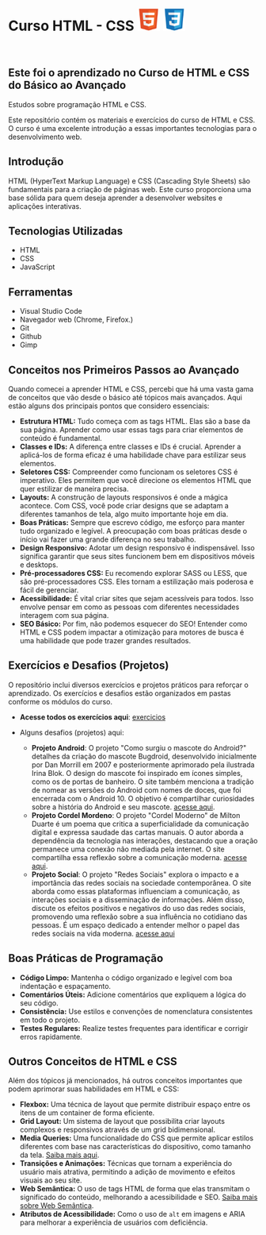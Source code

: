 <h1> Curso HTML - CSS  <img height="45" src="https://raw.githubusercontent.com/devicons/devicon/master/icons/html5/html5-original.svg"/> <img height="45" src="https://raw.githubusercontent.com/devicons/devicon/master/icons/css3/css3-original.svg"/> </h1>
<br>
<h2> Este foi o aprendizado no Curso de HTML e CSS do Básico ao Avançado </h2>
<p> Estudos sobre programação HTML e CSS. </p>

Este repositório contém os materiais e exercícios do curso de HTML e CSS. O curso é uma excelente introdução a essas importantes tecnologias para o desenvolvimento web.

## Introdução

HTML (HyperText Markup Language) e CSS (Cascading Style Sheets) são fundamentais para a criação de páginas web. Este curso proporciona uma base sólida para quem deseja aprender a desenvolver websites e aplicações interativas.

## Tecnologias Utilizadas

* HTML
* CSS
* JavaScript

## Ferramentas

* Visual Studio Code
* Navegador web (Chrome, Firefox.)
* Git
* Github
* Gimp

## Conceitos nos Primeiros Passos ao Avançado

Quando comecei a aprender HTML e CSS, percebi que há uma vasta gama de conceitos que vão desde o básico até tópicos mais avançados. Aqui estão alguns dos principais pontos que considero essenciais:

* **Estrutura HTML:** Tudo começa com as tags HTML. Elas são a base da sua página. Aprender como usar essas tags para criar elementos de conteúdo é fundamental.
* **Classes e IDs:** A diferença entre classes e IDs é crucial. Aprender a aplicá-los de forma eficaz é uma habilidade chave para estilizar seus elementos.
* **Seletores CSS:** Compreender como funcionam os seletores CSS é imperativo. Eles permitem que você direcione os elementos HTML que quer estilizar de maneira precisa.
* **Layouts:** A construção de layouts responsivos é onde a mágica acontece. Com CSS, você pode criar designs que se adaptam a diferentes tamanhos de tela, algo muito importante hoje em dia.
* **Boas Práticas:** Sempre que escrevo código, me esforço para manter tudo organizado e legível. A preocupação com boas práticas desde o início vai fazer uma grande diferença no seu trabalho.
* **Design Responsivo:** Adotar um design responsivo é indispensável. Isso significa garantir que seus sites funcionem bem em dispositivos móveis e desktops.
* **Pré-processadores CSS:** Eu recomendo explorar SASS ou LESS, que são pré-processadores CSS. Eles tornam a estilização mais poderosa e fácil de gerenciar.
* **Acessibilidade:** É vital criar sites que sejam acessíveis para todos. Isso envolve pensar em como as pessoas com diferentes necessidades interagem com sua página.
* **SEO Básico:** Por fim, não podemos esquecer do SEO! Entender como HTML e CSS podem impactar a otimização para motores de busca é uma habilidade que pode trazer grandes resultados.

## Exercícios e Desafios (Projetos)

O repositório inclui diversos exercícios e projetos práticos para reforçar o aprendizado. Os exercícios e desafios estão organizados em pastas conforme os módulos do curso.

* **Acesse todos os exercícios aqui**: [exercicios](https://github.com/daniel-pantoja/html-css/tree/main/exerc%C3%ADcios "Link Para os Exercícios")

* Alguns desafios (projetos) aqui:
  - **Projeto Android**: O projeto "Como surgiu o mascote do Android?" detalhes da criação do mascote Bugdroid, desenvolvido inicialmente por Dan Morrill em 2007 e posteriormente aprimorado pela ilustrada Irina Blok. O design do mascote foi inspirado em ícones simples, como os de portas de banheiro. O site também menciona a tradição de nomear as versões do Android com nomes de doces, que foi encerrada com o Android 10. O objetivo é compartilhar curiosidades sobre a história do Android e seu mascote. [acesse aqui](https://daniel-pantoja.github.io/projeto-android/ "Link Projeto Android").
  - **Projeto Cordel Mordeno**: O projeto "Cordel Moderno" de Milton Duarte é um poema que critica a superficialidade da comunicação digital e expressa saudade das cartas manuais. O autor aborda a dependência da tecnologia nas interações, destacando que a oração permanece uma conexão não mediada pela internet. O site compartilha essa reflexão sobre a comunicação moderna. [acesse aqui](https://daniel-pantoja.github.io/html-css/desafios/d012/index.html "Link Projeto Cordel").
  - **Projeto Social**: O projeto "Redes Sociais" explora o impacto e a importância das redes sociais na sociedade contemporânea. O site aborda como essas plataformas influenciam a comunicação, as interações sociais e a disseminação de informações. Além disso, discute os efeitos positivos e negativos do uso das redes sociais, promovendo uma reflexão sobre a sua influência no cotidiano das pessoas. É um espaço dedicado a entender melhor o papel das redes sociais na vida moderna. [acesse aqui](https://daniel-pantoja.github.io/html-css/desafios/projeto-social/index.html "Link Projeto Social")

## Boas Práticas de Programação

* **Código Limpo:** Mantenha o código organizado e legível com boa indentação e espaçamento.
* **Comentários Úteis:** Adicione comentários que expliquem a lógica do seu código.
* **Consistência:** Use estilos e convenções de nomenclatura consistentes em todo o projeto.
* **Testes Regulares:** Realize testes frequentes para identificar e corrigir erros rapidamente.

## Outros Conceitos de HTML e CSS

Além dos tópicos já mencionados, há outros conceitos importantes que podem aprimorar suas habilidades em HTML e CSS:

* **Flexbox:** Uma técnica de layout que permite distribuir espaço entre os itens de um container de forma eficiente.
* **Grid Layout:** Um sistema de layout que possibilita criar layouts complexos e responsivos através de um grid bidimensional.
* **Media Queries:** Uma funcionalidade do CSS que permite aplicar estilos diferentes com base nas características do dispositivo, como tamanho da tela. [Saiba mais aqui](https://www.w3schools.com/css/css3_mediaqueries_ex.asp "Documentação sobre Media Queries").
* **Transições e Animações:** Técnicas que tornam a experiência do usuário mais atrativa, permitindo a adição de movimento e efeitos visuais ao seu site.
* **Web Semântica:** O uso de tags HTML de forma que elas transmitam o significado do conteúdo, melhorando a acessibilidade e SEO.  [Saiba mais sobre Web Semântica](https://www.w3schools.com/html/html5_semantic_elements.asp "Documentação sobre Web Semântica").
* **Atributos de Acessibilidade:** Como o uso de `alt` em imagens e ARIA para melhorar a experiência de usuários com deficiência.
